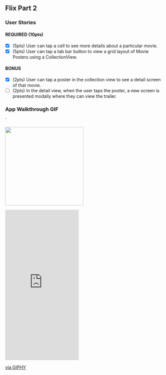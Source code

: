 

## Flix Part 2

### User Stories

#### REQUIRED (10pts)
- [x] (5pts) User can tap a cell to see more details about a particular movie.
- [x] (5pts) User can tap a tab bar button to view a grid layout of Movie Posters using a CollectionView.

#### BONUS
- [x] (2pts) User can tap a poster in the collection view to see a detail screen of that movie.
- [ ] (2pts) In the detail view, when the user taps the poster, a new screen is presented modally where they can view the trailer.

### App Walkthrough GIF
`

<img src="https://i.giphy.com/media/DBK6xoBqS2PTj85Ll0/giphy.webp" width=250><br>
<iframe src="https://giphy.com/embed/UyCJDdLD9AnV7qB4jR" width="235" height="480" frameBorder="0" class="giphy-embed" allowFullScreen></iframe><p><a href="https://giphy.com/gifs/UyCJDdLD9AnV7qB4jR">via GIPHY</a></p>

### 

